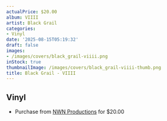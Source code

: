 ```yaml
---
actualPrice: $20.00
album: VIIII
artist: Black Grail
categories:
- Vinyl
date: '2025-08-15T05:19:32'
draft: false
images:
- /images/covers/black_grail-viiii.png
inStock: true
thumbnailImage: /images/covers/black_grail-viiii-thumb.png
title: Black Grail - VIIII
---
```


## Vinyl
* Purchase from [NWN Productions](http://shop.nwnprod.com/index.php?route=product/product&path=75&product_id=62887&sort=pd.name&order=ASC) for $20.00
